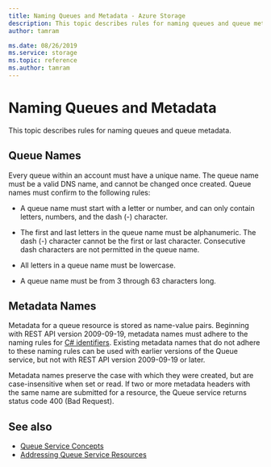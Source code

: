 ```yaml
---
title: Naming Queues and Metadata - Azure Storage
description: This topic describes rules for naming queues and queue metadata.
author: tamram

ms.date: 08/26/2019
ms.service: storage
ms.topic: reference
ms.author: tamram
---
```


# Naming Queues and Metadata

This topic describes rules for naming queues and queue metadata.  
  
## Queue Names
  
Every queue within an account must have a unique name. The queue name must be a valid DNS name, and cannot be changed once created. Queue names must confirm to the following rules:  
  
- A queue name must start with a letter or number, and can only contain letters, numbers, and the dash (-) character.  
  
- The first and last letters in the queue name must be alphanumeric. The dash (-) character cannot be the first or last character. Consecutive dash characters are not permitted in the queue name.  
  
- All letters in a queue name must be lowercase.  
  
- A queue name must be from 3 through 63 characters long.  
  
## Metadata Names
  
Metadata for a queue resource is stored as name-value pairs. Beginning with REST API version 2009-09-19, metadata names must adhere to the naming rules for [C# identifiers](/dotnet/csharp/language-reference). Existing metadata names that do not adhere to these naming rules can be used with earlier versions of the Queue service, but not with REST API version 2009-09-19 or later.  
  
Metadata names preserve the case with which they were created, but are case-insensitive when set or read. If two or more metadata headers with the same name are submitted for a resource, the Queue service returns status code 400 (Bad Request).  
  
## See also

- [Queue Service Concepts](Queue-Service-Concepts.md)   
- [Addressing Queue Service Resources](Addressing-Queue-Service-Resources.md)
